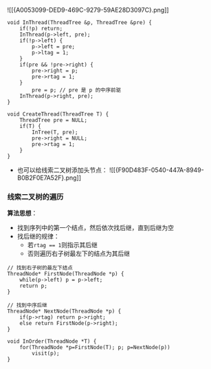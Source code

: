 ![[{A0053099-DED9-469C-9279-59AE28D3097C}.png]]
```
void InThread(ThreadTree &p, ThreadTree &pre) {
	if(!p) return;
	InThread(p->left, pre);
	if(!p->left) {
		p->left = pre;
		p->ltag = 1;
	}
	if(pre && !pre->right) {
		pre->right = p;
		pre->rtag = 1;
	}
		pre = p; // pre 是 p 的中序前驱
	InThread(p->right, pre);
}

void CreateThread(ThreadTree T) {
	ThreadTree pre = NULL;
	if(T) {
		InTree(T, pre);
		pre->right = NULL;
		pre->rtag = 1;
	}
}
```

- 也可以给线索二叉树添加头节点：
![[{F90D483F-0540-447A-8949-B0B2F0E7A52F}.png]]

### 线索二叉树的遍历

**算法思想**：
- 找到序列中的第一个结点，然后依次找后继，直到后继为空
- 找后继的规律：
	- 若`rtag == 1`则指示其后继
	- 否则遍历右子树最左下的结点为其后继

```
// 找到右子树的最左下结点
ThreadNode* FirstNode(ThreadNode *p) {
	while(p->left) p = p->left;
	return p;
}

// 找到中序后继
ThreadNode* NextNode(ThreadNode *p) {
	if(p->rtag) return p->right;
	else return FirstNode(p->right);
}

void InOrder(ThreadNode *T) {
	for(ThreadNode *p=FirstNode(T); p; p=NextNode(p)) 
		visit(p);
}
``` 